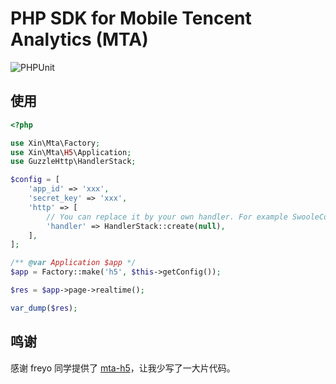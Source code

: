 # PHP SDK for Mobile Tencent Analytics (MTA)

![PHPUnit](https://github.com/limingxinleo/mta/workflows/PHPUnit/badge.svg)

## 使用

```php
<?php

use Xin\Mta\Factory;
use Xin\Mta\H5\Application;
use GuzzleHttp\HandlerStack;

$config = [
    'app_id' => 'xxx',
    'secret_key' => 'xxx',
    'http' => [
        // You can replace it by your own handler. For example SwooleCoroutineHandler.
        'handler' => HandlerStack::create(null),
    ],
];

/** @var Application $app */
$app = Factory::make('h5', $this->getConfig());

$res = $app->page->realtime();

var_dump($res);

```

## 鸣谢

感谢 freyo 同学提供了 [mta-h5](https://github.com/freyo/mta-h5)，让我少写了一大片代码。
